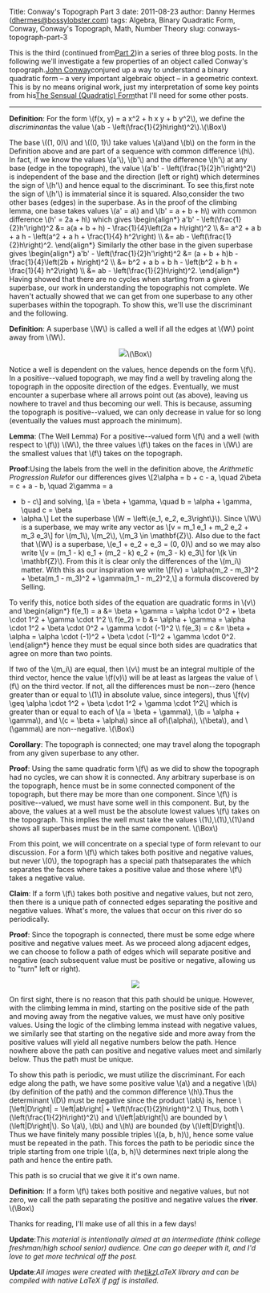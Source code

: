 Title: Conway's Topograph Part 3
date: 2011-08-23
author: Danny Hermes (dhermes@bossylobster.com)
tags: Algebra, Binary Quadratic Form, Conway, Conway's Topograph, Math, Number Theory
slug: conways-topograph-part-3

This is the third (continued from[Part
2](http://blog.bossylobster.com/2011/08/conways-topograph-part-2.html))in
a series of three blog posts. In the following we'll investigate a few
properties of an object called Conway's topograph.[John
Conway](http://en.wikipedia.org/wiki/John_Horton_Conway)conjured up a
way to understand a binary quadratic form &ndash; a very important algebraic
object &ndash; in a geometric context. This is by no means original work, just
my interpretation of some key points from his[The Sensual (Quadratic)
Form](http://www.amazon.com/Sensual-Quadratic-Carus-Mathematical-Monographs/dp/0883850303)that
I'll need for some other posts.


* * * * *


**Definition**: For the form \\(f(x, y) = a x\^2 + h x y + b y\^2\\), we
define the *discriminant*as the value \\(ab -
\\left(\\frac{1}{2}h\\right)\^2\\).\\(\\Box\\)

The base \\((1, 0)\\) and \\((0, 1)\\) take values \\(a\\)and \\(b\\)
on the form in the Definition above and are part of a sequence with
common difference \\(h\\). In fact, if we know the values \\(a'\\),
\\(b'\\) and the difference \\(h'\\) at any base (edge in the
topograph), the value \\(a'b' - \\left(\\frac{1}{2}h'\\right)\^2\\) is
independent of the base and the direction (left or right) which
determines the sign of \\(h'\\) and hence equal to the discriminant. To
see this,first note the sign of \\(h'\\) is immaterial since it is
squared. Also,consider the two other bases (edges) in the superbase. As
in the proof of the climbing lemma, one base takes values \\(a' = a\\)
and \\(b' = a + b + h\\) with common difference \\(h' = 2a + h\\) which
gives
\\begin{align\*}
a'b' - \\left(\\frac{1}{2}h'\\right)\^2 &= a(a + b + h) -
\\frac{1}{4}\\left(2a + h\\right)\^2 \\\\
&= a\^2 + a b + a h - \\left(a\^2 + a h + \\frac{1}{4} h\^2\\right)
\\\\
&= ab - \\left(\\frac{1}{2}h\\right)\^2.
\\end{align\*}
Similarly the other base in the given superbase gives
\\begin{align\*}
a'b' - \\left(\\frac{1}{2}h'\\right)\^2 &= (a + b + h)b -
\\frac{1}{4}\\left(2b + h\\right)\^2 \\\\
&= b\^2 + a b + b h - \\left(b\^2 + b h + \\frac{1}{4} h\^2\\right)
\\\\
&= ab - \\left(\\frac{1}{2}h\\right)\^2.
\\end{align\*}
Having showed that there are no cycles when starting from a given
superbase, our work in understanding the topographis not complete. We
haven't actually showed that we can get from one superbase to any other
superbases within the topograph. To show this, we'll use the
discriminant and the following.

**Definition**: A superbase \\(W\\) is called a well if all the edges at
\\(W\\) point away from \\(W\\).

<div class="separator" style="clear: both; text-align: center;">

[![](http://www.bossylobster.com/images/blog/conway_well.png)](http://www.bossylobster.com/images/blog/conway_well.png)\\(\\Box\\)

</div>


Notice a well is dependent on the values, hence depends on the form
\\(f\\). In a positive--valued topograph, we may find a well by
traveling along the topograph in the opposite direction of the edges.
Eventually, we must encounter a superbase where all arrows point out (as
above), leaving us nowhere to travel and thus becoming our well. This is
because, assuming the topograph is positive--valued, we can only
decrease in value for so long (eventually the values must approach the
minimum).

**Lemma**: (The Well Lemma) For a positive--valued form \\(f\\) and a
well (with respect to \\(f\\)) \\(W\\), the three values \\(f\\) takes
on the faces in \\(W\\) are the smallest values that \\(f\\) takes on
the topograph.

**Proof**:Using the labels from the well in the definition above, the
*Arithmetic Progression Rule*for our differences gives
\\[2\\alpha = b + c - a, \\quad 2\\beta = c + a - b, \\quad 2\\gamma = a
+ b - c\\]
and solving,
\\[a = \\beta + \\gamma, \\quad b = \\alpha + \\gamma, \\quad c = \\beta
+ \\alpha.\\]
Let the superbase \\(W = \\left\\{e\_1, e\_2, e\_3\\right\\}\\). Since
\\(W\\) is a superbase, we may write any vector as
\\[v = m\_1 e\_1 + m\_2 e\_2 + m\_3 e\_3\\]
for \\(m\_1\\), \\(m\_2\\), \\(m\_3 \\in \\mathbf{Z}\\). Also due to the
fact that \\(W\\) is a superbase, \\(e\_1 + e\_2 + e\_3 = (0, 0)\\) and
so we may also write
\\[v = (m\_1 - k) e\_1 + (m\_2 - k) e\_2 + (m\_3 - k) e\_3\\]
for \\(k \\in \\mathbf{Z}\\). From this it is clear only the differences
of the \\(m\_i\\) matter. With this as our inspiration we write
\\[f(v) = \\alpha(m\_2 - m\_3)\^2 + \\beta(m\_1 - m\_3)\^2 +
\\gamma(m\_1 - m\_2)\^2,\\]
a formula discovered by Selling.

To verify this, notice both sides of the equation are quadratic forms in
\\(v\\) and
\\begin{align\*}
f(e\_1) = a &= \\beta + \\gamma = \\alpha \\cdot 0\^2 + \\beta \\cdot
1\^2 + \\gamma \\cdot 1\^2 \\\\
f(e\_2) = b &= \\alpha + \\gamma = \\alpha \\cdot 1\^2 + \\beta \\cdot
0\^2 + \\gamma \\cdot (-1)\^2 \\\\
f(e\_3) = c &= \\beta + \\alpha = \\alpha \\cdot (-1)\^2 + \\beta \\cdot
(-1)\^2 + \\gamma \\cdot 0\^2.
\\end{align\*}
hence they must be equal since both sides are quadratics that agree on
more than two points.

If two of the \\(m\_i\\) are equal, then \\(v\\) must be an integral
multiple of the third vector, hence the value \\(f(v)\\) will be at
least as largeas the value of \\(f\\) on the third vector. If not, all
the differences must be non--zero (hence greater than or equal to
\\(1\\) in absolute value, since integers), thus
\\[f(v) \\geq \\alpha \\cdot 1\^2 + \\beta \\cdot 1\^2 + \\gamma \\cdot
1\^2\\]
which is greater than or equal to each of \\(a = \\beta + \\gamma\\),
\\(b = \\alpha + \\gamma\\), and \\(c = \\beta + \\alpha\\) since all
of\\(\\alpha\\), \\(\\beta\\), and \\(\\gamma\\) are non--negative.
\\(\\Box\\)

**Corollary**: The topograph is connected; one may travel along the
topograph from any given superbase to any other.

**Proof**: Using the same quadratic form \\(f\\) as we did to show the
topograph had no cycles, we can show it is connected. Any arbitrary
superbase is on the topograph, hence must be in some connected component
of the topograph, but there may be more than one component. Since
\\(f\\) is positive--valued, we must have some well in this component.
But, by the above, the values at a well must be the absolute lowest
values \\(f\\) takes on the topograph. This implies the well must take
the values \\(1\\),\\(1\\),\\(1\\)and shows all superbases must be in
the same component. \\(\\Box\\)

From this point, we will concentrate on a special type of form relevant
to our discussion. For a form \\(f\\) which takes both positive and
negative values, but never \\(0\\), the topograph has a special path
thatseparates the which separates the faces where takes a positive
value and those where \\(f\\) takes a negative value.

**Claim**: If a form \\(f\\) takes both positive and negative values,
but not zero, then there is a unique path of connected edges separating
the positive and negative values. What's more, the values that occur on
this river do so periodically.

**Proof**: Since the topograph is connected, there must be some edge
where positive and negative values meet. As we proceed along adjacent
edges, we can choose to follow a path of edges which will separate
positive and negative (each subsequent value must be positive or
negative, allowing us to "turn" left or right).

<div class="separator" style="clear: both; text-align: center;">

[![](http://www.bossylobster.com/images/blog/conway_river.png)](http://www.bossylobster.com/images/blog/conway_river.png)

</div>

On first sight, there is no reason that this path should be unique.
However, with the climbing lemma in mind, starting on the positive side
of the path and moving away from the negative values, we must have only
positive values. Using the logic of the climbing lemma instead with
negative values, we similarly see that starting on the negative side and
more away from the positive values will yield all negative numbers below
the path. Hence nowhere above the path can positive and negative values
meet and similarly below. Thus the path must be unique.

To show this path is periodic, we must utilize the discriminant. For
each edge along the path, we have some positive value \\(a\\) and a
negative \\(b\\) (by definition of the path) and the common difference
\\(h\\).Thus the determinant \\(D\\) must be negative since the product
\\(ab\\) is, hence
\\[\\left|D\\right| = \\left|ab\\right| +
\\left(\\frac{1}{2}h\\right)\^2.\\]
Thus, both \\(\\left(\\frac{1}{2}h\\right)\^2\\) and
\\(\\left|ab\\right|\\) are bounded by \\(\\left|D\\right|\\). So
\\(a\\), \\(b\\) and \\(h\\) are bounded (by \\(\\left|D\\right|\\).
Thus we have finitely many possible triples \\((a, b, h)\\), hence some
value must be repeated in the path. This forces the path to be periodic
since the triple starting from one triple \\((a, b, h)\\) determines
next triple along the path and hence the entire path.

This path is so crucial that we give it it's own name.

**Definition**: If a form \\(f\\) takes both positive and negative
values, but not zero, we call the path separating the positive and
negative values the **river**. \\(\\Box\\)

Thanks for reading, I'll make use of all this in a few days!

**Update**:*This material is intentionally aimed at an intermediate
(think college freshman/high school senior) audience. One can go deeper
with it, and I'd love to get more technical off the post.*

*<span class="Apple-style-span"
style="font-style: normal;">**Update**:*All images were created with
the[tikz](http://www.texample.net/tikz/examples/)LaTeX library and can
be compiled with native LaTeX if pgf is installed.*</span>*

<a href="https://profiles.google.com/114760865724135687241" rel="author" style="display: none;">About Bossy Lobster</a>
